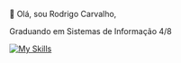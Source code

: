 👋 Olá, sou Rodrigo Carvalho,

Graduando em Sistemas de Informação 4/8

[![My Skills](https://skillicons.dev/icons?i=next,react,tailwind,nodejs,ts,postgres,docker)](https://skillicons.dev)
